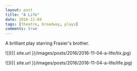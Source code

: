 ```yaml
---
layout: post
title: "A Life"
date: 2016-11-04
tags: [theatre, broadway, plays]
comments: true
---
```

A brilliant play starring Frasier's brother.

![]({{ site.url }}/images/posts/2016/2016-11-04-a-life/tix.jpg)

![]({{ site.url }}/images/posts/2016/2016-11-04-a-life/life.jpg)
